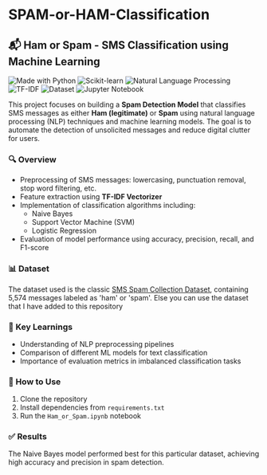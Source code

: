# SPAM-or-HAM-Classification

## 📬 Ham or Spam - SMS Classification using Machine Learning
![Made with Python](https://img.shields.io/badge/Made%20with-Python-1f425f.svg)
![Scikit-learn](https://img.shields.io/badge/Powered%20by-scikit--learn-blue)
![Natural Language Processing](https://img.shields.io/badge/NLP-Text%20Classification-yellowgreen)
![TF-IDF](https://img.shields.io/badge/Vectorizer-TF--IDF-orange)
![Dataset](https://img.shields.io/badge/Dataset-SMS%20Spam%20Collection-lightgrey)
![Jupyter Notebook](https://img.shields.io/badge/Notebook-Jupyter-yellow)

This project focuses on building a **Spam Detection Model** that classifies SMS messages as either **Ham (legitimate)** or **Spam** using natural language processing (NLP) techniques and machine learning models. The goal is to automate the detection of unsolicited messages and reduce digital clutter for users.

### 🔍 Overview
- Preprocessing of SMS messages: lowercasing, punctuation removal, stop word filtering, etc.
- Feature extraction using **TF-IDF Vectorizer**
- Implementation of classification algorithms including:
  - Naive Bayes
  - Support Vector Machine (SVM)
  - Logistic Regression
- Evaluation of model performance using accuracy, precision, recall, and F1-score

### 📊 Dataset
The dataset used is the classic [SMS Spam Collection Dataset](https://www.kaggle.com/datasets/uciml/sms-spam-collection-dataset), containing 5,574 messages labeled as 'ham' or 'spam'. Else you can use the dataset that I have added to this repository

### 🧠 Key Learnings
- Understanding of NLP preprocessing pipelines
- Comparison of different ML models for text classification
- Importance of evaluation metrics in imbalanced classification tasks

### 🚀 How to Use
1. Clone the repository
2. Install dependencies from `requirements.txt`
3. Run the `Ham_or_Spam.ipynb` notebook

### ✅ Results
The Naive Bayes model performed best for this particular dataset, achieving high accuracy and precision in spam detection.
